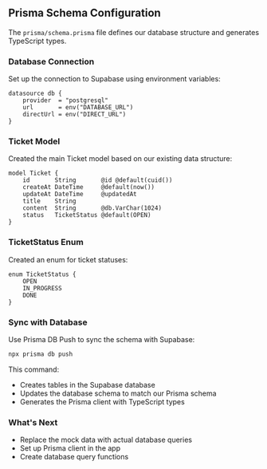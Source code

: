 ## Prisma Schema Configuration

The `prisma/schema.prisma` file defines our database structure and generates TypeScript types.

### Database Connection

Set up the connection to Supabase using environment variables:

```prisma
datasource db {
    provider  = "postgresql"
    url       = env("DATABASE_URL")
    directUrl = env("DIRECT_URL")
}
```

### Ticket Model

Created the main Ticket model based on our existing data structure:

```prisma
model Ticket {
    id       String       @id @default(cuid())
    createAt DateTime     @default(now())
    updateAt DateTime     @updatedAt
    title    String
    content  String       @db.VarChar(1024)
    status   TicketStatus @default(OPEN)
}
```

### TicketStatus Enum

Created an enum for ticket statuses:

```prisma
enum TicketStatus {
    OPEN
    IN_PROGRESS
    DONE
}
```

### Sync with Database

Use Prisma DB Push to sync the schema with Supabase:

```bash
npx prisma db push
```

This command:

- Creates tables in the Supabase database
- Updates the database schema to match our Prisma schema
- Generates the Prisma client with TypeScript types

### What's Next

- Replace the mock data with actual database queries
- Set up Prisma client in the app
- Create database query functions
